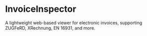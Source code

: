 # InvoiceInspector
A lightweight web-based viewer for electronic invoices, supporting ZUGFeRD, XRechnung, EN 16931, and more.
